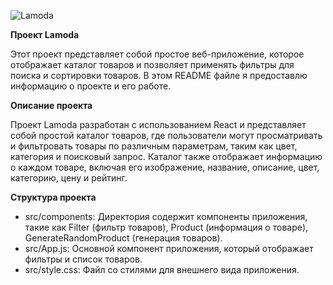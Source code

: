 ![Lamoda](https://github.com/svyatoslavqwe/Lamoda/assets/152086601/c17dfd33-3139-4f26-956e-d16cafe7022e)


**Проект Lamoda**

Этот проект представляет собой простое веб-приложение, которое отображает каталог товаров и позволяет применять фильтры для поиска и сортировки товаров. В этом README файле я предоставлю информацию о проекте и его работе.

**Описание проекта**

Проект Lamoda разработан с использованием React и представляет собой простой каталог товаров, где пользователи могут просматривать и фильтровать товары по различным параметрам, таким как цвет, категория и поисковый запрос. Каталог также отображает информацию о каждом товаре, включая его изображение, название, описание, цвет, категорию, цену и рейтинг.

**Структура проекта**

- src/components: Директория содержит компоненты приложения, такие как Filter (фильтр товаров), Product (информация о товаре), GenerateRandomProduct (генерация товаров).
- src/App.js: Основной компонент приложения, который отображает фильтры и список товаров.
- src/style.css: Файл со стилями для внешнего вида приложения.
